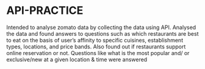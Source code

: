 # API-PRACTICE
Intended to analyse zomato data by collecting the data using API. Analysed the data and found answers to questions such as which restaurants are best to eat on the basis of user’s affinity to specific cuisines, establishment types, locations, and price bands. Also found out if restaurants support online reservation or not. Questions like what is the most popular and/ or exclusive/new at a given location & time were answered

